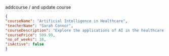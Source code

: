 

addcourse  / and update course
```json
{
"courseName": "Artificial Intelligence in Healthcare",
"teacherName": "Sarah Connor",
"courseDescription": "Explore the applications of AI in the healthcare industry.",
"coursePrice": 599.99,
"no_of_weeks": 18,
"isActive": false
}
```
